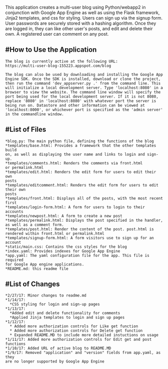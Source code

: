 This application creates a multi-user blog using Python/webapp2 in 
conjunction with Google App Engine as well as using the Flask framework, 
Jinja2 templates, and css for styling. Users can sign up via the signup form. 
User passwords are securely stored with a hashing algorithm. Once they are 
logged in, they can like other user's posts, and edit and delete their own. A 
registered user can comment on any post. 

#How to Use the Application
---------------------------

	The blog is currently active at the following URL:
	https://multi-user-blog-155223.appspot.com/blog

	The blog can also be used by downloading and installing the Google App 
	Engine SDK. Once the SDK is installed, download or clone the project, 
	then run the command 'dev_appserver.py .' from the command line. This 
	will initialize a local development server. Type 'localhost:8080' in a 
	browser to view the website. The command line window will specify the 
	port being used for the local development server. If it is not 8080, 
	replace '8080' in 'localhost:8080' with whatever port the server is 
	being run on. Datastore and other information can be viewed at 
	'localhost:8000', or whichever port is specified as the 'admin server' 
	in the commandline window.


#List of Files
--------------

	*blog.py: The main python file, defining the functions of the blog
	*templates/base.html: Provides a framework that the other templates build 
	on, as well as displaying the user name and links to login and sign-up.
	*templates/comments.html: Renders the comments via front.html 
	or permalink.html
	*templates/edit.html: Renders the edit form for users to edit their own 
	posts
	*templates/editcomment.html: Renders the edit form for users to edit their own 
	posts
	*templates/front.html: Displays all of the posts, with the most recent 
	first
	*templates/login-form.html: A form for users to login to their accounts
	*templates/newpost.html: A form to create a new post
	*templates/permalink.html: Displays the post specified in the handler, 
	as well as a comment form.
	*templates/post.html: Render the content of the post. post.html is 
	rendered within front.html or permalink.html
	*templates/signup-form.html: A form visitors use to sign up for an account
	*static/main.css: Contains the css styles for the blog
	*index.yaml: Provides indexes for Google App Engine
	*app.yaml: The yaml configuration file for the app. This file is required 
	for Google App engine applications.
	*README.md: this readme file

#List of Changes
----------------
	*2/27/17: Minor changes to readme.md  
	*1/14/17:
	  *CSS styling for login and sign-up pages
	*1/13/17:
	  *Added edit and delete functionality for comments
	  *Applied Jinja templates to login and sign up pages
	*1/12/17: 
	  * Added more authorization controls for Like get function
	  * Added more authorization controls for Delete get function
	  * Expanded README.MD to include more detailed instuctions on usage
	*1/11/17: Added more authorization controls for Edit get and post functions
	*1/10/17: Added URL of active blog to README.MD
	*1/9/17: Removed "application" and "version" fields from app.yaml, as they
	are no longer supported by Google App Engine